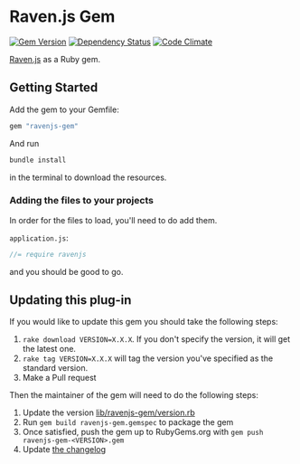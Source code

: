 # Raven.js Gem
[![Gem Version](https://badge.fury.io/rb/ravenjs-gem.svg)](http://badge.fury.io/rb/ravenjs-gem) [![Dependency Status](https://gemnasium.com/ets-berkeley-edu/ravenjs-gem.svg)](https://gemnasium.com/ets-berkeley-edu/ravenjs-gem) [![Code Climate](http://img.shields.io/codeclimate/github/ets-berkeley-edu/ravenjs-gem.svg)](https://codeclimate.com/github/ets-berkeley-edu/ravenjs-gem)

[Raven.js][ravenjs] as a Ruby gem.

## Getting Started

Add the gem to your Gemfile:

```ruby
gem "ravenjs-gem"
```

And run

```bash
bundle install
```
in the terminal to download the resources.

### Adding the files to your projects

In order for the files to load, you'll need to do add them.

`application.js`:

```javascript
//= require ravenjs
```

and you should be good to go.

## Updating this plug-in

If you would like to update this gem you should take the following steps:

1. `rake download VERSION=X.X.X`. If you don't specify the version, it will get the latest one.
1. `rake tag VERSION=X.X.X` will tag the version you've specified as the standard version.
1. Make a Pull request

Then the maintainer of the gem will need to do the following steps:

1. Update the version [lib/ravenjs-gem/version.rb](lib/ravenjs-gem/version.rb)
1. Run `gem build ravenjs-gem.gemspec` to package the gem
1. Once satisfied, push the gem up to RubyGems.org with `gem push ravenjs-gem-<VERSION>.gem`
1. Update [the changelog](CHANGELOG.md)

[ravenjs]: https://github.com/getsentry/raven-js
